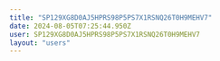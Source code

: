 ```yaml
---
title: "SP129XG8D0AJ5HPRS98P5PS7X1RSNQ26T0H9MEHV7"
date: 2024-08-05T07:25:44.950Z
user: SP129XG8D0AJ5HPRS98P5PS7X1RSNQ26T0H9MEHV7
layout: "users"
---
```

    